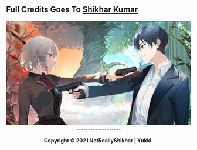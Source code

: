 ## Full Credits Goes To [Shikhar Kumar](https://github.com/NotReallyShikhar)

<p align="center"><a href="https://github.com/TheMalware"><img src="die.jpg"></a>
-------------------
<p align="center">
    <b>Copyright © 2021 NotReallyShikhar | Yukki.
</p>
